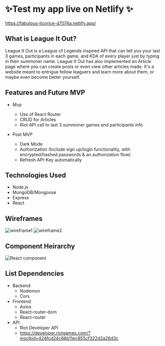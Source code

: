 # ✨Test my app live on Netlify ✨
https://fabulous-licorice-d7074a.netlify.app/

## What is League It Out?
League It Out is a League of Legends inspired API that can tell you your last 3 games, participants in each game, and KDA of every player just by typing in their summoner name. League It Out has also implemented an Article page where you can create posts or even view other articles made. It's a website meant to entrigue fellow leaguers and learn more about them, or maybe even become better yourself.

## Features and Future MVP
- Mvp
  - Use of React Router
  - CRUD for Articles
  - Riot API call to last 3 summoner games and participants info
              
- Post MVP
  - Dark Mode
  - Authorization (Include sign up/login functionality, with encrypted/hashed passwords & an authorization flow)
  - Refresh API-Key automatically

## Technologies Used 
- Node.js
- MongoDB/Mongoose 
- Express
- React

## Wireframes
![wireframe1](https://user-images.githubusercontent.com/97927602/165627637-d6067f61-6448-4e9a-988e-482b0ea3a03e.png)
![wireframe2](https://user-images.githubusercontent.com/97927602/165627656-16a3eac4-182d-4ef5-a0bf-a65043dd8a2a.png)


## Component Heirarchy
![React component](https://user-images.githubusercontent.com/97927602/165635164-99448a56-36e0-4947-991f-afcd88efccd6.png)


## List Dependencies
- Backend
  - Nodemon
  - Cors
- Frontend
  - Axios
  - React-router-dom
  - React-router
- API
  - Riot Developer API
   - https://developer.riotgames.com/?msclkid=424fcd24c66b11ec855cf322d2a26d3c
